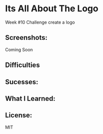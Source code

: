 # Its All About The Logo
Week #10 Challenge create a logo 

## Screenshots:
Coming Soon

## Difficulties

## Sucesses:

## What I Learned:

## License:
MIT
